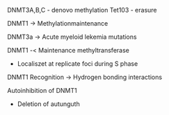 DNMT3A,B,C - denovo methylation
Tet103 - erasure

DNMT1 -> Methylationmaintenance


DNMT3a -> Acute myeloid lekemia mutations


DNMT1 -< Maintenance methyltransferase
- Localiszet at replicate foci during S phase

DNMT1 Recognition -> Hydrogen bonding interactions


Autoinhibition of DNMT1 
- Deletion of autunguth
